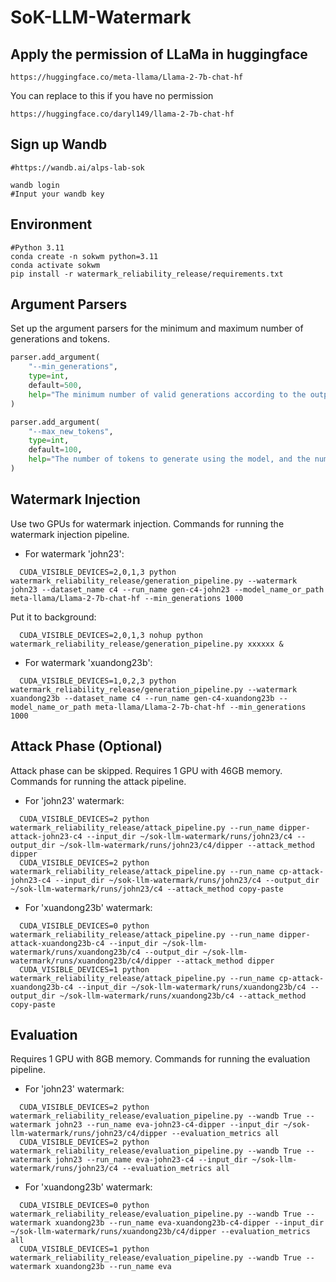 
# SoK-LLM-Watermark
## Apply the permission of LLaMa in huggingface
```shell
https://huggingface.co/meta-llama/Llama-2-7b-chat-hf
```
You can replace to this if you have no permission
```shell
https://huggingface.co/daryl149/llama-2-7b-chat-hf
```
## Sign up Wandb
```shell
#https://wandb.ai/alps-lab-sok

wandb login
#Input your wandb key
```
## Environment
```shell
#Python 3.11
conda create -n sokwm python=3.11
conda activate sokwm
pip install -r watermark_reliability_release/requirements.txt
```

## Argument Parsers
Set up the argument parsers for the minimum and maximum number of generations and tokens.
```python
parser.add_argument(
    "--min_generations",
    type=int,
    default=500,
    help="The minimum number of valid generations according to the output check strat to sample."
)

parser.add_argument(
    "--max_new_tokens",
    type=int,
    default=100,
    help="The number of tokens to generate using the model, and the num tokens removed from real text sample"
)
```
## Watermark Injection
Use two GPUs for watermark injection. Commands for running the watermark injection pipeline.

- For watermark 'john23':
```shell
  CUDA_VISIBLE_DEVICES=2,0,1,3 python watermark_reliability_release/generation_pipeline.py --watermark john23 --dataset_name c4 --run_name gen-c4-john23 --model_name_or_path meta-llama/Llama-2-7b-chat-hf --min_generations 1000
```
Put it to background:
```shell
  CUDA_VISIBLE_DEVICES=2,0,1,3 nohup python watermark_reliability_release/generation_pipeline.py xxxxxx &
```
- For watermark 'xuandong23b':
```shell
  CUDA_VISIBLE_DEVICES=1,0,2,3 python watermark_reliability_release/generation_pipeline.py --watermark xuandong23b --dataset_name c4 --run_name gen-c4-xuandong23b --model_name_or_path meta-llama/Llama-2-7b-chat-hf --min_generations 1000
```
## Attack Phase (Optional)
Attack phase can be skipped. Requires 1 GPU with 46GB memory. Commands for running the attack pipeline.

- For 'john23' watermark:
```shell
  CUDA_VISIBLE_DEVICES=2 python watermark_reliability_release/attack_pipeline.py --run_name dipper-attack-john23-c4 --input_dir ~/sok-llm-watermark/runs/john23/c4 --output_dir ~/sok-llm-watermark/runs/john23/c4/dipper --attack_method dipper
  CUDA_VISIBLE_DEVICES=2 python watermark_reliability_release/attack_pipeline.py --run_name cp-attack-john23-c4 --input_dir ~/sok-llm-watermark/runs/john23/c4 --output_dir ~/sok-llm-watermark/runs/john23/c4 --attack_method copy-paste
```
- For 'xuandong23b' watermark:
```shell
  CUDA_VISIBLE_DEVICES=0 python watermark_reliability_release/attack_pipeline.py --run_name dipper-attack-xuandong23b-c4 --input_dir ~/sok-llm-watermark/runs/xuandong23b/c4 --output_dir ~/sok-llm-watermark/runs/xuandong23b/c4/dipper --attack_method dipper
  CUDA_VISIBLE_DEVICES=1 python watermark_reliability_release/attack_pipeline.py --run_name cp-attack-xuandong23b-c4 --input_dir ~/sok-llm-watermark/runs/xuandong23b/c4 --output_dir ~/sok-llm-watermark/runs/xuandong23b/c4 --attack_method copy-paste
```
## Evaluation
Requires 1 GPU with 8GB memory. Commands for running the evaluation pipeline.

- For 'john23' watermark:
```shell
  CUDA_VISIBLE_DEVICES=2 python watermark_reliability_release/evaluation_pipeline.py --wandb True --watermark john23 --run_name eva-john23-c4-dipper --input_dir ~/sok-llm-watermark/runs/john23/c4/dipper --evaluation_metrics all
  CUDA_VISIBLE_DEVICES=2 python watermark_reliability_release/evaluation_pipeline.py --wandb True --watermark john23 --run_name eva-john23-c4 --input_dir ~/sok-llm-watermark/runs/john23/c4 --evaluation_metrics all
```
- For 'xuandong23b' watermark:
```shell
  CUDA_VISIBLE_DEVICES=0 python watermark_reliability_release/evaluation_pipeline.py --wandb True --watermark xuandong23b --run_name eva-xuandong23b-c4-dipper --input_dir ~/sok-llm-watermark/runs/xuandong23b/c4/dipper --evaluation_metrics all
  CUDA_VISIBLE_DEVICES=1 python watermark_reliability_release/evaluation_pipeline.py --wandb True --watermark xuandong23b --run_name eva
```
